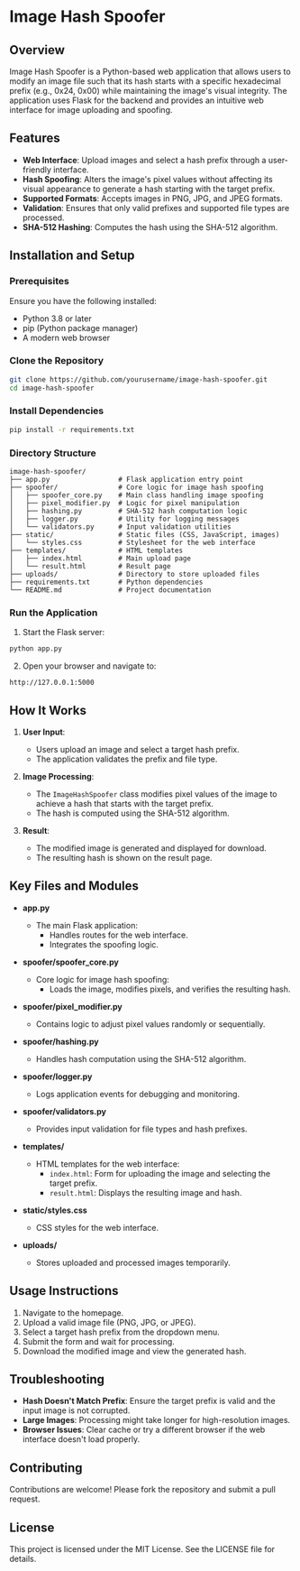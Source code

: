 # Image Hash Spoofer

## Overview
Image Hash Spoofer is a Python-based web application that allows users to modify an image file such that its hash starts with a specific hexadecimal prefix (e.g., 0x24, 0x00) while maintaining the image's visual integrity. The application uses Flask for the backend and provides an intuitive web interface for image uploading and spoofing.

## Features
- **Web Interface**: Upload images and select a hash prefix through a user-friendly interface.
- **Hash Spoofing**: Alters the image's pixel values without affecting its visual appearance to generate a hash starting with the target prefix.
- **Supported Formats**: Accepts images in PNG, JPG, and JPEG formats.
- **Validation**: Ensures that only valid prefixes and supported file types are processed.
- **SHA-512 Hashing**: Computes the hash using the SHA-512 algorithm.

## Installation and Setup
### Prerequisites

Ensure you have the following installed:

- Python 3.8 or later
- pip (Python package manager)
- A modern web browser

### Clone the Repository

```bash
git clone https://github.com/yourusername/image-hash-spoofer.git
cd image-hash-spoofer
```

### Install Dependencies

```bash
pip install -r requirements.txt
```

### Directory Structure

```
image-hash-spoofer/
├── app.py                 # Flask application entry point
├── spoofer/               # Core logic for image hash spoofing
│   ├── spoofer_core.py    # Main class handling image spoofing
│   ├── pixel_modifier.py  # Logic for pixel manipulation
│   ├── hashing.py         # SHA-512 hash computation logic
│   ├── logger.py          # Utility for logging messages
│   └── validators.py      # Input validation utilities
├── static/                # Static files (CSS, JavaScript, images)
│   └── styles.css         # Stylesheet for the web interface
├── templates/             # HTML templates
│   ├── index.html         # Main upload page
│   └── result.html        # Result page
├── uploads/               # Directory to store uploaded files
├── requirements.txt       # Python dependencies
└── README.md              # Project documentation
```

### Run the Application
1. Start the Flask server:

```bash
python app.py
```

2. Open your browser and navigate to:

```
http://127.0.0.1:5000
```

## How It Works
1. **User Input**:
   - Users upload an image and select a target hash prefix.
   - The application validates the prefix and file type.

2. **Image Processing**:
   - The `ImageHashSpoofer` class modifies pixel values of the image to achieve a hash that starts with the target prefix.
   - The hash is computed using the SHA-512 algorithm.

3. **Result**:
   - The modified image is generated and displayed for download.
   - The resulting hash is shown on the result page.

## Key Files and Modules
- **app.py**
  - The main Flask application:
    - Handles routes for the web interface.
    - Integrates the spoofing logic.

- **spoofer/spoofer_core.py**
  - Core logic for image hash spoofing:
    - Loads the image, modifies pixels, and verifies the resulting hash.

- **spoofer/pixel_modifier.py**
  - Contains logic to adjust pixel values randomly or sequentially.

- **spoofer/hashing.py**
  - Handles hash computation using the SHA-512 algorithm.

- **spoofer/logger.py**
  - Logs application events for debugging and monitoring.

- **spoofer/validators.py**
  - Provides input validation for file types and hash prefixes.

- **templates/**
  - HTML templates for the web interface:
    - `index.html`: Form for uploading the image and selecting the target prefix.
    - `result.html`: Displays the resulting image and hash.

- **static/styles.css**
  - CSS styles for the web interface.

- **uploads/**
  - Stores uploaded and processed images temporarily.

## Usage Instructions
1. Navigate to the homepage.
2. Upload a valid image file (PNG, JPG, or JPEG).
3. Select a target hash prefix from the dropdown menu.
4. Submit the form and wait for processing.
5. Download the modified image and view the generated hash.

## Troubleshooting
- **Hash Doesn't Match Prefix**: Ensure the target prefix is valid and the input image is not corrupted.
- **Large Images**: Processing might take longer for high-resolution images.
- **Browser Issues**: Clear cache or try a different browser if the web interface doesn't load properly.

## Contributing
Contributions are welcome! Please fork the repository and submit a pull request.

## License
This project is licensed under the MIT License. See the LICENSE file for details.
